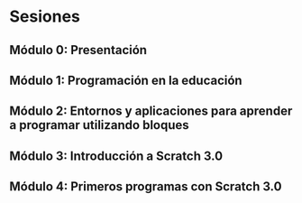 # Sesiones

## Módulo 0: Presentación
## Módulo 1: Programación en la educación
## Módulo 2: Entornos y aplicaciones para aprender a programar utilizando bloques
## Módulo 3: Introducción a Scratch 3.0
## Módulo 4: Primeros programas con Scratch 3.0

